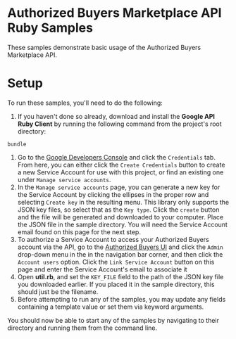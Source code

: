 # Authorized Buyers Marketplace API Ruby Samples

These samples demonstrate basic usage of the Authorized Buyers Marketplace API.

# Setup

To run these samples, you'll need to do the following:

1. If you haven't done so already, download and install the
  **Google API Ruby Client** by running the following command from the
  project's root directory:

```
bundle
```

1. Go to the [Google Developers Console](https://console.developers.google.com/)
   and click the `Credentials` tab. From here, you can either click the
   `Create Credentials` button to create a new Service Account for use with
   this project, or find an existing one under `Manage service accounts`.
1. In the `Manage service accounts` page, you can generate a new key for the
   Service Account by clicking the ellipses in the proper row and selecting
   `Create key` in the resulting menu. This library only supports the JSON key
   files, so select that as the `Key type`. Click the `create` button and the
   file will be generated and downloaded to your computer. Place the JSON file
   in the sample directory. You will need the Service Account email found on
   this page for the next step.
1. To authorize a Service Account to access your Authorized Buyers account via
   the API, go to the [Authorized Buyers UI](https://www.google.com/authorizedbuyers)
   and click the `Admin` drop-down menu in the in the navigation bar corner,
   and then click the `Account users` option. Click the `Link Service Account`
   button on this page and enter the Service Account's email to associate it
1. Open **util.rb**, and set the `KEY_FILE` field to the path of the JSON key
   file you downloaded earlier. If you placed it in the sample directory, this
   should just be the filename.
1. Before attempting to run any of the samples, you may update any fields
   containing a template value or set them via keyword arguments.

You should now be able to start any of the samples by navigating to their
directory and running them from the command line.

